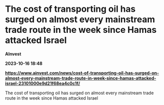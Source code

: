# The cost of transporting oil has surged on almost every mainstream trade route in the week since Hamas attacked Israel
**AInvest**

**2023-10-16 18:48**

**https://www.ainvest.com/news/cost-of-transporting-oil-has-surged-on-almost-every-mainstream-trade-route-in-week-since-hamas-attacked-israel-23101000e9d21f68ea4c0c1f/**

The cost of transporting oil has surged on almost every mainstream trade route in the week since Hamas attacked Israel